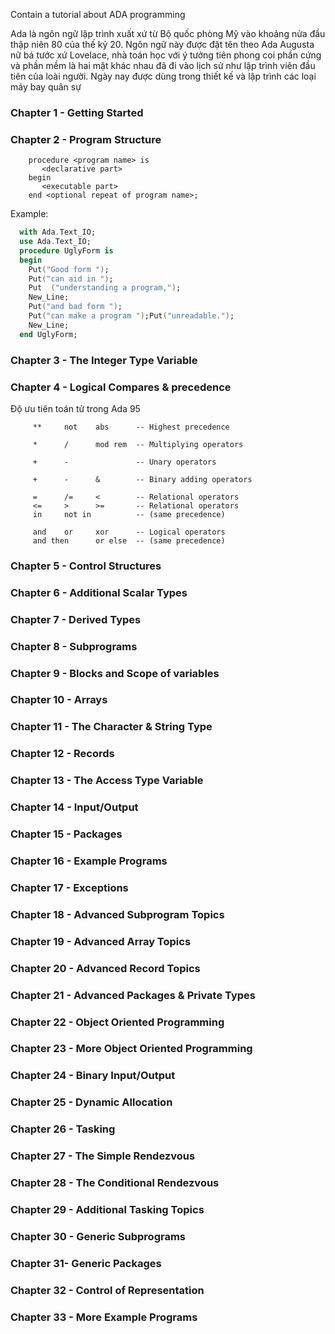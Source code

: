 Contain a tutorial about ADA programming

Ada là ngôn ngữ lập trình xuất xứ từ Bộ quốc phòng Mỹ vào khoảng nửa đầu thập niên 80 của thế kỷ 20. Ngôn ngữ này được đặt tên theo Ada Augusta nữ bá tước xứ Lovelace, nhà toán học với ý tưởng tiên phong coi phần cứng và phần mềm là hai mặt khác nhau đã đi vào lịch sử như lập trình viên đầu tiên của loài người. Ngày nay được dùng trong thiết kế và lập trình các loại máy bay quân sự

### Chapter 1 - Getting Started
### Chapter 2 - Program Structure

```
    procedure <program name> is
       <declarative part>
    begin 
       <executable part>
    end <optional repeat of program name>;

```

Example:

```ada
  with Ada.Text_IO; 
  use Ada.Text_IO;
  procedure UglyForm is 
  begin 
    Put("Good form ");
    Put("can aid in ");
    Put  ("understanding a program,");
    New_Line;
    Put("and bad form ");
    Put("can make a program ");Put("unreadable.");
    New_Line;
  end UglyForm;
```
### Chapter 3 - The Integer Type Variable
### Chapter 4 - Logical Compares & precedence

Độ ưu tiên toán tử trong Ada 95

```
     **     not    abs      -- Highest precedence
 
     *      /      mod rem  -- Multiplying operators
 
     +      -               -- Unary operators
 
     +      -      &        -- Binary adding operators
 
     =      /=     <        -- Relational operators 
     <=     >      >=       -- Relational operators 
     in     not in          -- (same precedence)
 
     and    or     xor      -- Logical operators 
     and then      or else  -- (same precedence)
```

### Chapter 5 - Control Structures
### Chapter 6 - Additional Scalar Types
### Chapter 7 - Derived Types
### Chapter 8 - Subprograms
### Chapter 9 - Blocks and Scope of variables
### Chapter 10 - Arrays
### Chapter 11 - The Character & String Type
### Chapter 12 - Records
### Chapter 13 - The Access Type Variable
### Chapter 14 - Input/Output
### Chapter 15 - Packages
### Chapter 16 - Example Programs
### Chapter 17 - Exceptions
### Chapter 18 - Advanced Subprogram Topics
### Chapter 19 - Advanced Array Topics
### Chapter 20 - Advanced Record Topics
### Chapter 21 - Advanced Packages & Private Types
### Chapter 22 - Object Oriented Programming
### Chapter 23 - More Object Oriented Programming
### Chapter 24 - Binary Input/Output
### Chapter 25 - Dynamic Allocation
### Chapter 26 - Tasking
### Chapter 27 - The Simple Rendezvous
### Chapter 28 - The Conditional Rendezvous
### Chapter 29 - Additional Tasking Topics
### Chapter 30 - Generic Subprograms
### Chapter 31- Generic Packages
### Chapter 32 - Control of Representation
### Chapter 33 - More Example Programs
